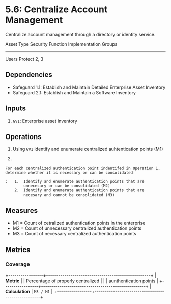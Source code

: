 # 5.6: Centralize Account Management

Centralize account management through a directory or identity service.

  Asset Type   Security Function   Implementation Groups
  ------------ ------------------- -----------------------
  Users        Protect             2, 3

## Dependencies

-   Safeguard 1.1: Establish and Maintain Detailed Enterprise Asset
    Inventory
-   Safeguard 2.1: Establish and Maintain a Software Inventory

## Inputs

1.  `GV1`: Enterprise asset inventory

## Operations

1.  Using `GV1` identify and enumerate centralized auhtentication points
    (M1)

2.  

    For each centralized authentication point indentifed in Operation 1, determine whether it is necessary or can be consolidated

    :   1.  Identify and enumerate authentication points that are
            unnecesary or can be consolidated (M2)
        2.  Identify and enumerate authentication points that are
            necesary and cannot be consolidated (M3)

## Measures

-   M1 = Count of cetralized authentication points in the enterprise
-   M2 = Count of unnecessary centralized authentication points
-   M3 = Count of necessary centralized authentication points

## Metrics

### Coverage

+-----------------+---------------------------------------------------+
| **Metric**      | | Percentage of properly centralized              |
|                 |   aunthentication points                          |
+-----------------+---------------------------------------------------+
| **Calculation** | `M3 / M1`                                         |
+-----------------+---------------------------------------------------+

